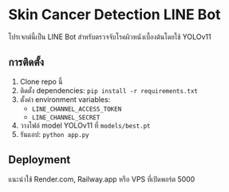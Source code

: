 # Skin Cancer Detection LINE Bot

โปรเจกต์นี้เป็น LINE Bot สำหรับตรวจจับโรคผิวหนังเบื้องต้นโดยใช้ YOLOv11

## การติดตั้ง

1. Clone repo นี้
2. ติดตั้ง dependencies: `pip install -r requirements.txt`
3. ตั้งค่า environment variables:
   - `LINE_CHANNEL_ACCESS_TOKEN`
   - `LINE_CHANNEL_SECRET`
4. วางไฟล์ model YOLOv11 ที่ `models/best.pt`
5. รันแอป: `python app.py`

## Deployment

แนะนำใช้ Render.com, Railway.app หรือ VPS ที่เปิดพอร์ต 5000